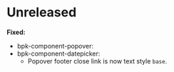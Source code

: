 # Unreleased

**Fixed:**
- bpk-component-popover:
- bpk-component-datepicker:
  - Popover footer close link is now text style `base`.
